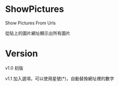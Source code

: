 # ShowPictures
Show Pictures From Urls

從貼上的圖片網址顯示出所有圖片
# Version
v1.0 初版

v1.1 加入選項，可以使用星號(*)，自動替換網址裡的數字